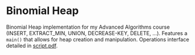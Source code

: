 # Binomial Heap

Binomial Heap implementation for my Advanced Algorithms course (INSERT, EXTRACT_MIN, UNION, DECREASE-KEY, DELETE, ...). Features a `main()` that allows for heap creation and manipulation. Operations interface detailed in [script.pdf](./script.pdf).